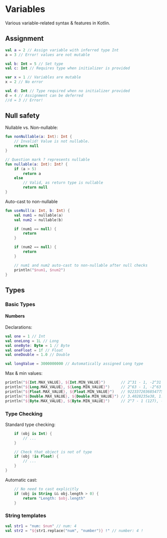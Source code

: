 # Variables
Various variable-related syntax & features in Kotlin.

## Assignment
```kotlin
val a = 2 // Assign variable with inferred type Int
a = 3 // Error! values are not mutable

val b: Int = 5 // Set type
val c: Int // Requires type when initializer is provided

var x = 1 // Variables are mutable
x = 2 // No error

val d: Int // Type required when no initializer provided
d = 4 // Assignment can be deferred
//d = 3 // Error!
```

## Null safety
Nullable vs. Non-nullable:
```kotlin
fun nonNullable(a: Int): Int {
    // Invalid! Value is not nullable.
    return null
}

// Question mark ? represents nullable
fun nullable(a: Int): Int? {
    if (a > 5)
        return a
    else
        // Valid, as return type is nullable
        return null
}
```

Auto-cast to non-nullable
```kotlin
fun useNull(a: Int, b: Int) {
    val num1 = nullable(a)
    val num2 = nullable(b)

    if (num1 == null) {
        return
    }

    if (num2 == null) {
        return
    }

    // num1 and num2 auto-cast to non-nullable after null checks
    println("$num1, $num2")
}
```

## Types
### Basic Types
#### Numbers
Declarations:
```kotlin
val one = 1 // Int
val oneLong = 1L // Long
val oneByte: Byte = 1 // Byte
val oneFloat = 1f // Float
val oneDouble = 1.0 // Double

val longValue = 3000000000 // Automatically assigned Long type
```

Max & min values:
```kotlin
println("${Int.MAX_VALUE}, ${Int.MIN_VALUE}")       // 2^31 - 1, -2^31
println("${Long.MAX_VALUE}, ${Long.MIN_VALUE}")     // 2^63 - 1, -2^63
println("${Float.MAX_VALUE}, ${Float.MIN_VALUE}")   // 9223372036854775807, -9223372036854775808
println("${Double.MAX_VALUE}, ${Double.MIN_VALUE}") // 3.4028235e38, 1.4e-45
println("${Byte.MAX_VALUE}, ${Byte.MIN_VALUE}")     // 2^7 - 1 (127), -2^7
```

### Type Checking
Standard type checking:
```kotlin
    if (obj is Int) {
        // ...
    }

    // Check that object is not of type
    if (obj !is Float) {
        // ...
    }
}
```

Automatic cast:
```kotlin
    // No need to cast explicitly
    if (obj is String && obj.length > 0) {
        return "Length: $obj.length"
    }
```



### String templates
```kotlin
val str1 = "num: $num" // num: 4
val str2 = "${str1.replace("num", "number")} !" // number: 4 !
```